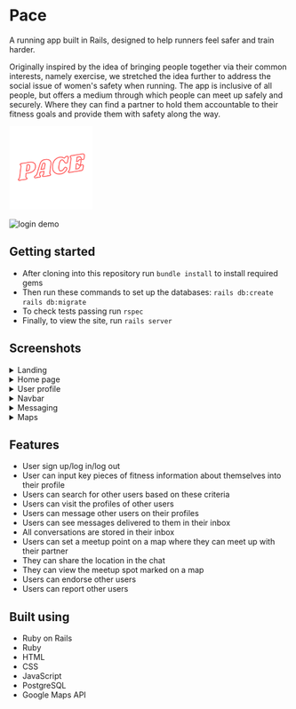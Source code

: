 # Pace

A running app built in Rails, designed to help runners feel safer and train harder.

Originally inspired by the idea of bringing people together via their common interests, namely exercise, we stretched the idea further to address the social issue of women's safety when running. The app is inclusive of all people, but offers a medium through which people can meet up safely and securely. Where they can find a partner to hold them accountable to their fitness goals and provide them with safety along the way. 

<img src="app/assets/images/pace-logo.png" width="150" height="150">

![login demo](app/assets/images/Login.gif)

## Getting started

* After cloning into this repository run `bundle install` to install required gems
* Then run these commands to set up the databases:
`rails db:create`
`rails db:migrate`
* To check tests passing run `rspec`
* Finally, to view the site, run `rails server`

## Screenshots

<details>
  <summary>Landing</summary>
<img src="app/assets/images/landing.png">
</details>

<details>
  <summary>Home page</summary>
<img src="app/assets/images/home-page.png">
</details>

<details>
  <summary>User profile</summary>
<img src="app/assets/images/user-profile.png">
</details>

<details>
  <summary>Navbar</summary>
<img src="app/assets/images/navbar.png">
</details>

<details>
  <summary>Messaging</summary>
<img src="app/assets/images/messaging.png">
</details>

<details>
  <summary>Maps</summary>
<img src="app/assets/images/maps.gif">
</details>

## Features

* User sign up/log in/log out
* User can input key pieces of fitness information about themselves into their profile
* Users can search for other users based on these criteria
* Users can visit the profiles of other users
* Users can message other users on their profiles
* Users can see messages delivered to them in their inbox
* All conversations are stored in their inbox
* Users can set a meetup point on a map where they can meet up with their partner
* They can share the location in the chat
* They can view the meetup spot marked on a map
* Users can endorse other users 
* Users can report other users

## Built using
* Ruby on Rails
* Ruby
* HTML
* CSS
* JavaScript
* PostgreSQL
* Google Maps API
